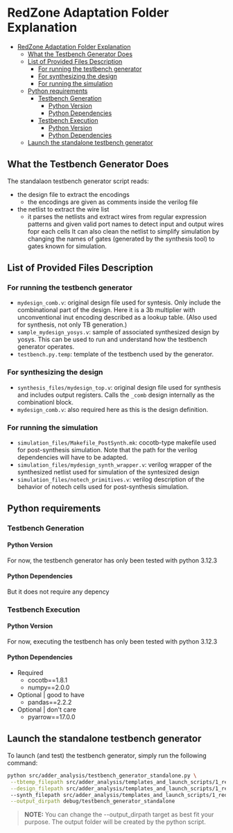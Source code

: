 <!-- SPDX-License-Identifier: BSD-3-Clause Clear
Copyright (c) 2024-2025 HUAWEI.
All rights reserved.
This software is released under the BSD 3-Clause Clear License.
See the LICENSE file in the project root for full license information (https://github.com/huawei-csl/GENIAL).
 -->


# RedZone Adaptation Folder Explanation
- [RedZone Adaptation Folder Explanation](#redzone-adaptation-folder-explanation)
  - [What the Testbench Generator Does](#what-the-testbench-generator-does)
  - [List of Provided Files Description](#list-of-provided-files-description)
    - [For running the testbench generator](#for-running-the-testbench-generator)
    - [For synthesizing the design](#for-synthesizing-the-design)
    - [For running the simulation](#for-running-the-simulation)
  - [Python requirements](#python-requirements)
    - [Testbench Generation](#testbench-generation)
      - [Python Version](#python-version)
      - [Python Dependencies](#python-dependencies)
    - [Testbench Execution](#testbench-execution)
      - [Python Version](#python-version-1)
      - [Python Dependencies](#python-dependencies-1)
  - [Launch the standalone testbench generator](#launch-the-standalone-testbench-generator)


## What the Testbench Generator Does
The standalaon testbench generator script reads:
- the design file to extract the encodings
    - the encodings are given as comments inside the verilog file
- the netlist to extract the wire list
    - it parses the netlists and extract wires from regular expression patterns and given valid port names to detect input and output wires fopr each cells
It can also clean the netlist to simplify simulation by changing the names of gates (generated by the synthesis tool) to gates known for simulation.

## List of Provided Files Description
### For running the testbench generator
 - `mydesign_comb.v`: original design file used for syntesis. Only include the combinational part of the design. Here it is a 3b multiplier with unconventional inut encoding described as a lookup table. (Also used for synthesis, not only TB generation.)
 - `sample_mydesign_yosys.v`: sample of associated synthesized design by yosys. This can be used to run and understand how the testbench generator operates.
 - `testbench.py.temp`: template of the testbench used by the generator.

### For synthesizing the design
 - `synthesis_files/mydesign_top.v`: original design file used for synthesis and includes output registers. Calls the `_comb` design internally as the combinationl block.
 - `mydesign_comb.v`: also required here as this is the design definition.

### For running the simulation
 - `simulation_files/Makefile_PostSynth.mk`: cocotb-type makefile used for post-synthesis simulation. Note that the path for the verilog dependencies will have to be adapted.
 - `simulation_files/mydesign_synth_wrapper.v`: verilog wrapper of the synthesized netlist used for simulation of the syntesized design
 - `simulation_files/notech_primitives.v`: verilog description of the behavior of notech cells used for post-synthesis simulation.


## Python requirements
### Testbench Generation
#### Python Version
For now, the testbench generator has only been tested with python 3.12.3
#### Python Dependencies
But it does not require any depency

### Testbench Execution
#### Python Version
For now, executing the testbench has only been tested with python 3.12.3
#### Python Dependencies
- Required
    - cocotb==1.8.1
    - numpy==2.0.0
- Optional | good to have
    - pandas==2.2.2
- Optional | don't care
    - pyarrow==17.0.0


## Launch the standalone testbench generator
To launch (and test) the testbench generator, simply run the following command:
```bash
python src/adder_analysis/testbench_generator_standalone.py \
 --tbtemp_filepath src/adder_analysis/templates_and_launch_scripts/1_redzone_adaptation/testbench.py.temp \
 --design_filepath src/adder_analysis/templates_and_launch_scripts/1_redzone_adaptation/sample_mydesign_comb.v \ 
 --synth_filepath src/adder_analysis/templates_and_launch_scripts/1_redzone_adaptation/sample_mydesign_yosys.v \
 --output_dirpath debug/testbench_generator_standalone
```
> **NOTE:** You can change the --output_dirpath target as best fit your purpose. The output folder will be created by the python script.
